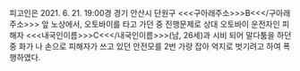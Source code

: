 피고인은 2021. 6. 21. 19:00경 경기 안산시 단원구 <<<구아래주소>>>B<<</구아래주소>>> 앞 노상에서, 오토바이를 타고 가던 중 진행문제로 상대 오토바이 운전자인 피해자 <<<내국인이름>>>C<<</내국인이름>>>(남, 26세)과 시비 되어 말다툼을 하던 중 화가 나 손으로 피해자가 쓰고 있던 안전모를 2번 가량 잡아 억지로 벗기려고 하여 폭행하였다.